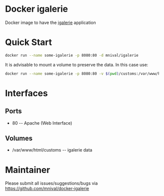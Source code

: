 Docker igalerie
============

Docker image to have the [igalerie](https://www.igalerie.org/) application

Quick Start
===========

```bash
docker run --name some-igalerie -p 8080:80 -d mnival/igalerie
```

It is advisable to mount a volume to preserve the data. In this case use:
```bash
docker run --name some-igalerie -p 8080:80 -v $(pwd)/customs:/var/www/html/customs -d mnival/igalerie
```

Interfaces
===========

Ports
-------
* 80 -- Apache (Web Interface)

Volumes
-------

* /var/www/html/customs -- igalerie data

Maintainer
==========

Please submit all issues/suggestions/bugs via https://github.com/mnival/docker-igalerie
